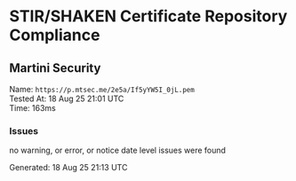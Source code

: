 # STIR/SHAKEN Certificate Repository Compliance

## Martini Security

Name: `https://p.mtsec.me/2e5a/If5yYW5I_0jL.pem`\
Tested At: 18 Aug 25 21:01 UTC\
Time: 163ms

### Issues

no warning, or error, or notice date level issues were found

Generated: 18 Aug 25 21:13 UTC